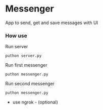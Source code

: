 # Messenger
App to send, get and save messages with UI

### How use
Run server
```
puthon server.py
```
Run first messenger
```
puthon messenger.py
```
Run second messenger
```
puthon messenger.py
```
* use ngrok - (optional)